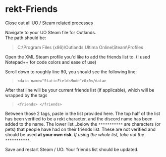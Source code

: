 # rekt-Friends
Close out all UO / Steam related processes

Navigate to your UO Steam file for Outlands.  
The path should be:
> C:\Program Files (x86)\Outlands Ultima Online\Steam\Profiles

Open the XML Steam profile you'd like to add the friends list to. (I used Notepad++ for code colors and ease of use)

Scroll down to roughly line 80, you should see the following line:
> ```<data name="StaticFieldsMode">0x0</data>```
  
After that line will be your current friends list (if applicable), which will be wrapped by the tags 
> ```<friends> </friends>```

Between those 2 tags, paste in the list provided here.  The top half of the list has been verified to be a rekt character, and the discord name has been added to the name.  The lower list...below the ```***********``` are characters (or pets) that people have had on their friends list.  These are not verified and should be used __**at your own risk**__. *If using the whole list, take out the ```***********```.*

Save and restart Steam / UO.  Your friends list should be updated.
